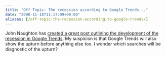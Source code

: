 ```yaml
---
title: "Off Topic: The recession according to Google Trends..."
date: "2008-11-18T11:17:09+00:00"
aliases: [/off-topic-the-recession-according-to-google-trends/]
---
```


John Naughton has [created a great post outlining the development of the recession in Google Trends](http://memex.naughtons.org/archives/2008/11/16/5692). My suspicion is that Google Trends will also show the upturn before anything else too. I wonder which searches will be diagnostic of the upturn?
